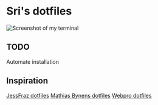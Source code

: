 # Sri's dotfiles

![Screenshot of my terminal](https://i.imgur.com/UGAy7zc.png)

## TODO

Automate installation

## Inspiration

[JessFraz dotfiles](https://github.com/jessfraz/dotfiles)
[Mathias Bynens dotfiles](https://github.com/mathiasbynens/dotfiles)
[Webpro dotfiles](https://github.com/webpro/dotfiles)
